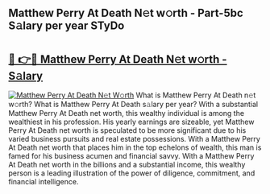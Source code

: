 ## Matthew Perry At Death N𝚎t w𝚘rth - Part-5bc S𝚊lary per year STyDo

# <h2><a href="http://gc51uyt.nevu.top/?p=Matthew+Perry+At+Death">🔗 👉🔴 Matthew Perry At Death N𝚎t w𝚘rth - S𝚊lary</a></h2>

[![Matthew Perry At Death N𝚎t W𝚘rth](https://i.imgur.com/Oavwk0R.jpeg)](http://gc51uyt.nevu.top/?p=Matthew+Perry+At+Death)
What is Matthew Perry At Death n𝚎t w𝚘rth? What is Matthew Perry At Death s𝚊lary per year?
With a substantial Matthew Perry At Death net worth, this wealthy individual is among the wealthiest in his profession. His yearly earnings are sizeable, yet Matthew Perry At Death net worth is speculated to be more significant due to his varied business pursuits and real estate possessions. With a Matthew Perry At Death net worth that places him in the top echelons of wealth, this man is famed for his business acumen and financial savvy. With a Matthew Perry At Death net worth in the billions and a substantial income, this wealthy person is a leading illustration of the power of diligence, commitment, and financial intelligence.
